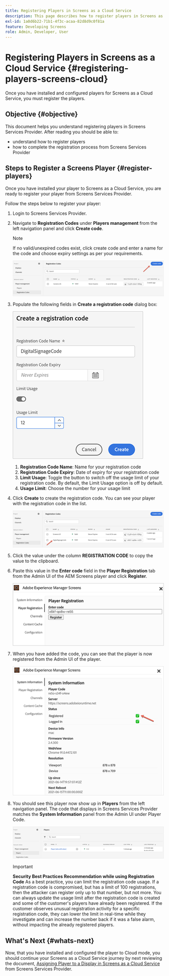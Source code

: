 ```yaml
---
title: Registering Players in Screens as a Cloud Service
description: This page describes how to register players in Screens as a Cloud Service.
exl-id: 1a0d6b22-71b1-4f3c-acaa-82d8d9c0f81a
feature: Developing Screens
role: Admin, Developer, User
---
```

# Registering Players in Screens as a Cloud Service {#registering-players-screens-cloud}

Once you have installed and configured players for Screens as a Cloud Service, you must register the players.

## Objective {#objective}

This document helps you understand registering players in Screens Services Provider. After reading you should be able to:

* understand how to register players
* how to complete the registration process from Screens Services Provider

## Steps to Register a Screens Player {#register-players}

Once you have installed your player to Screens as a Cloud Service, you are ready to register your player from Screens Services Provider.

Follow the steps below to register your player:

1. Login to Screens Services Provider.

1. Navigate to **Registration Codes** under **Players management** from the left navigation panel and click **Create code**. 

   >[!NOTE]
   >If no valid/unexpired codes exist, click create code and enter a name for the code and choose expiry settings as per your requirements.

   ![image](/help/screens-cloud/assets/player/register-player1.png)

1. Populate the following fields in **Create a registration code** dialog box:

   ![image](/help/screens-cloud/assets/player/register-player2.png)

   1. **Registration Code Name**: Name for your registration code
   1. **Registration Code Expiry**: Date of expiry for your registration code
   1. **Limit Usage**: Toggle the button to switch off the usage limit of your registration code. By default, the Limit Usage option is off by default. 
   1. **Usage Limit**: Choose the number for your usage limit

1. Click **Create** to create the registration code. You can see your player with the registration code in the list.

   ![image](/help/screens-cloud/assets/player/register-player3.png)

1. Click the value under the column **REGISTRATION CODE**  to copy the value to the clipboard.

1. Paste this value in the **Enter code** field in the **Player Registration** tab from the Admin UI of the AEM Screens player and click **Register**.
 
   ![image](/help/screens-cloud/assets/player/register-player4.png)


1. When you have added the code, you can see that the player is now registered from the Admin UI of the player.

   ![image](/help/screens-cloud/assets/player/register-player5.png)

1. You should see this player now show up in **Players** from the left navigation panel. The code that displays in Screens Services Provider matches the **System Information** panel from the Admin UI under Player Code.

   ![image](/help/screens-cloud/assets/player/register-player6.png)

   >[!IMPORTANT]
   >**Security Best Practices Recommendation while using Registration Code**
   >As a best practice, you can limit the registration code usage. If a registration code is compromised, but has a limit of 100 registrations, then the attacker can register only up to that number, but not more. You can always update the usage limit after the registration code is created and some of the customer's players have already been registered. If the customer observes unusual registration activity for a specific registration code, they can lower the limit in real-time while they investigate and can increase the number back if it was a false alarm, without impacting the already registered players.


## What's Next {#whats-next}

Now, that you have installed and configured the player to Cloud mode, you should continue your Screens as a Cloud Service journey by next reviewing the document, [Assigning Player to a Display in Screens as a Cloud Service](/help/screens-cloud/managing-players-registration/assigning-player-display.md) from Screens Services Provider.
